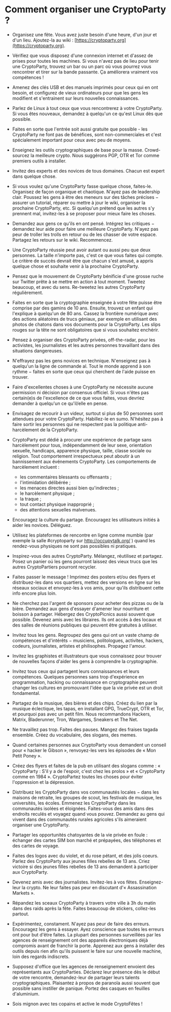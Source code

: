 Comment organiser une CryptoParty ?
===================================

 * Organisez une fête. Vous avez juste besoin d'une heure, d'un jour et d'un lieu. Ajoutez-la au wiki : [https://cryptoparty.org](https://cryptoparty.org).

 * Vérifiez que vous disposez d'une connexion internet et d'assez de prises pour toutes les machines. Si vous n'avez pas de lieu pour tenir une CryptoParty, trouvez un bar ou un parc où vous pourrez vous rencontrer et tirer sur la bande passante. Ça améliorera vraiment vos compétences !

 * Amenez des clés USB et des manuels imprimés pour ceux qui en ont besoin, et configurez de vieux ordinateurs pour que les gens les modifient et s'entrainent sur leurs nouvelles connaissances.

 * Parlez de Linux à tout ceux que vous rencontrerez à votre CryptoParty. Si vous êtes nouveaux, demandez à quelqu'un ce qu'est Linux dès que possible.

 * Faites en sorte que l'entrée soit aussi gratuite que possible - les CryptoParty ne font pas de bénéfices, sont non-commerciales et c'est spécialement important pour ceux avec peu de moyens.

 * Enseignez les outils cryptographiques de base pour la masse. Crowd-sourcez la meilleure crypto. Nous suggérons PGP, OTR et Tor comme premiers outils à installer.

 * Invitez des experts et des novices de tous domaines. Chacun est expert dans quelque chose.

 * Si vous voulez qu'une CryptoParty fasse quelque chose, faites-le. Organisez de façon organique et chaotique. N'ayez pas de leadership clair. Poussez les gens à être des meneurs sur des tâches précises − assurer un tutorial, réparer ou mettre à jour le wiki, organiser la prochaine CryptoParty, etc. Si quelqu'un prétend que les autres s'y prennent mal, invitez-les à se proposer pour mieux faire les choses.

 * Demandez aux gens ce qu'ils en ont pensé. Intégrez les critiques − demandez leur aide pour faire une meilleure CryptoParty. N'ayez pas peur de troller les trolls en retour ou de les chasser de votre espace. Partagez les retours sur le wiki. Recommencez.

 * Une CryptoParty réussie peut avoir autant ou aussi peu que deux personnes. La taille n'importe pas, c'est ce que vous faites qui compte. Le critère de succès devrait être que chacun s'est amusé, a appris quelque chose et souhaite venir à la prochaine CryptoParty.

 * Pensez que le mouvement de CryptoParty bénificie d'une grosse ruche sur Twitter prête à se mettre en action à tout moment. Tweetez beaucoup, et avec du sens. Re-tweetez les autres CryptoParty régulièrement.

 * Faites en sorte que la cryptographie enseignée à votre fête puisse être comprise par des gamins de 10 ans. Ensuite, trouvez un enfant qui l'explique à quelqu'un de 80 ans. Cassez la frontière numérique avec des actions aléatoires de trucs géniaux, par exemple en utilisant des photos de chatons dans vos documents pour la CryptoParty. Les slips rouges sur la tête ne sont obligatoires que si vous souhaitez enchérir.

 * Pensez à organiser des CryptoParty privées, off-the-radar, pour les activistes, les journalistes et les autres personnes travaillant dans des situations dangereuses.

 * N'effrayez pas les gens novices en technique. N'enseignez pas à quelqu'un la ligne de commande al. Tout le monde apprend à son rythme − faites en sorte que ceux qui cherchent de l'aide puisse en trouver.

 * Faire d'excellentes choses à une CryptoParty ne nécessite aucune permission ni décision par consensus officiel. Si vous n'êtes pas certain(e)s de l'excellence de ce que vous faites, vous devriez demander à quelqu'un ce qu'il/elle en pense.

 * Envisagez de recourir à un videur, surtout si plus de 50 personnes sont attendues pour votre CryptoParty. Habillez-le en sumo. N'hésitez pas à faire sortir les personnes qui ne respectent pas la politique anti-harcèlement de la CryptoParty.

 * CryptoParty est dédié à procurer une expérience de partage sans harcèlement pour tous, indépendamment de leur sexe, orientation sexuelle, handicaps, apparence physique, taille, classe sociale ou religion. Tout comportement irrespectueux peut aboutir à un bannissement aux événements CryptoParty. Les comportements de harcèlement incluent :

    * les commentaires blessants ou offensants ;
    * l'intimidation délibérée ;
    * les menaces directes aussi bien qu'indirectes ;
    * le harcèlement physique ;
    * la traque ;
    * tout contact physique inapproprié ;
    * des attentions sexuelles malvenues.

 * Encouragez la culture du partage. Encouragez les utilisateurs initiés à aider les novices. Déléguez.

 * Utilisez les plateformes de rencontre en ligne comme mumble (par exemple la salle #cryptoparty sur http://occupytalk.org/ ) quand les rendez-vous physiques ne sont pas possibles ni pratiques.

 * Inspirez-vous des autres CryptoParty. Mélangez, réutilisez et partagez. Posez un panier oú les gens pourront laissez des vieux trucs que les autres CryptoPartiers pourront recycler.

 * Faites passer le message ! Imprimez des posters et/ou des flyers et distribuez-les dans vos quartiers, mettez des versions en ligne sur les réseaux sociaux et envoyez-les à vos amis, pour qu'ils distribuent cette info encore plus loin.

 * Ne cherchez pas l'argent de sponsors pour acheter des pizzas ou de la bière. Demandez aux gens d'essayer d'amener leur nourriture et boisson à partager. Hébergez des CryptoPicnics aussi souvent que possible. Devenez amis avec les libraires. Ils ont accès à des locaux et des salles de réunions publiques qui peuvent être gratuites à utiliser.

 * Invitez tous les gens. Regroupez des gens qui ont un vaste champ de compétences et d'intérêts − musiciens, politologues, activites, hackers, codeurs, journalistes, artistes et philisophes. Propagez l'amour.

 * Invitez les graphistes et illustrateurs que vous connaissez pour trouver de nouvelles façons d'aider les gens à comprendre la cryptographie.

 * Invitez tous ceux qui partagent leurs connaissances et leurs compétences. Quelques personnes sans trop d'expérience en programmation, hacking ou connaissance en cryptographie peuvent changer les cultures en promouvant l'idée que la vie privée est un droit fondamental.

 * Partagez de la musique, des bières et des chips. Créez du lien par la musique éclectique, les tapas, en installant GPG, TrueCrypt, OTR et Tor, et pourquoi pas avec un petit film. Nous recommandons Hackers, Matrix, Bladerunner, Tron, Wargames, Sneakers et The Net.

 * Ne travaillez pas trop. Faites des pauses. Mangez des fraises tagada ensemble. Créez du vocabulaire, des slogans, des memes.

 * Quand certaines personnes aux CryptoParty vous demandent un conseil pour « hacker le Gibson », renvoyez-les vers les épisodes de « Mon Petit Poney ».

 * Créez des flyers et faites de la pub en utilisant des slogans comme : « CryptoParty : S'il y a de l'espoir, c'est chez les prolos » et « CryptoParty comme en 1984 ». CryptoPartez toutes les choses pour éviter l'oppression et la dépression.

 * Distribuez les CryptoParty dans vos communautés locales − dans les maisons de retraite, les groupes de scout, les festivals de musique, les universités, les écoles. Emmenez les CryptoParty dans les communautés isolées et éloignées. Faites-vous des amis dans des endroits reculés et voyagez quand vous pouvez. Demandez au gens qui vivent dans des communautés rurales agricoles s'ils aimeraient organiser une CryptoParty.

 * Partager les opportunités chatoyantes de la vie privée en foule : échanger  des cartes SIM bon marché et prépayées, des téléphones et des cartes de voyage.

 * Faites des logos avec du violet, et du rose pétant, et des jolis coeurs. Parlez des CryptoParty aux jeunes filles rebelles de 13 ans. Criez victoire si des jeunes filles rebelles de 13 ans demandent à participer aux CryptoParty.

 * Devenez amis avec des journalistes. Invitez-les à vos fêtes. Enseignez-leur la crypto. Ne leur faites pas peur en discutant d'« Assassination Markets ».

 * Répandez les sceaux CryptoParty à travers votre ville à 3h du matin dans des raids après la fête. Faites beaucoup de stickers, collez-les partout.

 * Expérimentez, constament. N'ayez pas peur de faire des erreurs. Encouragez les gens à essayer. Ayez conscience que toutes les erreurs ont pour but d'être faites. La plupart des personnes surveillées par les agences de renseignement ont des appareils électroniques déjà compromis avant de franchir la porte. Apprenez aux gens à installer des outils depuis rien afin qu'ils puissent le faire sur une nouvelle machine, loin des regards indiscrets.

 * Supposez d'office que les agences de renseignement envoient des représentants aux CryptoParties. Déclarez leur présence dès le début de votre rencontre, demandez-leur de partager leurs talents cryptographiques. Plaisantez à propos de paranoïa aussi souvent que possible sans instiller de panique. Portez des casques en feuilles d'aluminium.

 * Sois mignon avec tes copains et active le mode CryptoFêtes !
